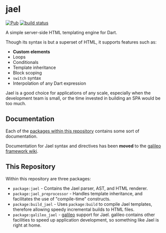 # jael
[![Pub](https://img.shields.io/pub/v/jael.svg)](https://pub.dartlang.org/packages/jael)
[![build status](https://travis-ci.org/galileo-dart/jael.svg)](https://travis-ci.org/galileo-dart/jael)

A simple server-side HTML templating engine for Dart.

Though its syntax is but a superset of HTML, it supports features such as:
* **Custom elements**
* Loops
* Conditionals
* Template inheritance
* Block scoping
* `switch` syntax
* Interpolation of any Dart expression

Jael is a good choice for applications of any scale, especially when the development team is small,
or the time invested in building an SPA would be too much.

## Documentation
Each of the [packages within this repository](#this-repository) contains
some sort of documentation.

Documentation for Jael syntax and directives has been
**moved** to the
[galileo framework wiki](https://docs.galileo-dart.dev/packages/front-end/jael).

## This Repository
Within this repository are three packages:

* `package:jael` - Contains the Jael parser, AST, and HTML renderer.
* `package:jael_preprocessor` - Handles template inheritance, and facilitates the use of "compile-time" constructs.
* `package:build_jael` - Uses `package:build` to compile Jael templates, therefore allowing speedy incremental builds to HTML files.
* `package:galileo_jael` - [galileo](https://galileo-dart.github.io) support for Jael. galileo contains other
facilities to speed up application development, so something like Jael is right at home.
